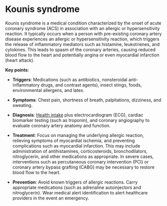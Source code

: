 # Kounis syndrome

Kounis syndrome is a medical condition characterized by the onset of acute coronary syndrome (ACS) in association with an allergic or hypersensitivity reaction. It typically occurs when a person with pre-existing coronary artery disease experiences an allergic or hypersensitivity reaction, which triggers the release of inflammatory mediators such as histamine, leukotrienes, and cytokines. This leads to spasm of the coronary arteries, causing reduced blood flow to the heart and potentially angina or even myocardial infarction (heart attack).

**Key points**:

* **Triggers**: Medications (such as antibiotics, nonsteroidal anti-inflammatory drugs, and contrast agents), insect stings, foods, environmental allergens, and latex.
  
* **Symptoms**: Chest pain, shortness of breath, palpitations, dizziness, and sweating.

* **Diagnosis**: [Health intake](../health-intake/) plus electrocardiogram (ECG), cardiac biomarker testing (such as troponin), and coronary angiography to evaluate coronary artery anatomy and function.

* **Treatment**: Focus on managing the underlying allergic reaction, relieving symptoms of myocardial ischemia, and preventing complications such as myocardial infarction. This may include administration of antihistamines, corticosteroids, bronchodilators, nitroglycerin, and other medications as appropriate. In severe cases, interventions such as percutaneous coronary intervention (PCI) or coronary artery bypass grafting (CABG) may be necessary to restore blood flow to the heart.

* **Prevention**: Avoid known triggers of allergic reactions. Carry appropriate medications (such as adrenaline autoinjectors and nitroglycerin). Wear medical alert identification to alert healthcare providers in the event an emergency.
